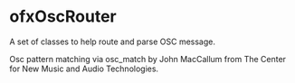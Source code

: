 ofxOscRouter
============

A set of classes to help route and parse OSC message.

Osc pattern matching via osc_match by John MacCallum from The Center for New Music and Audio Technologies.
